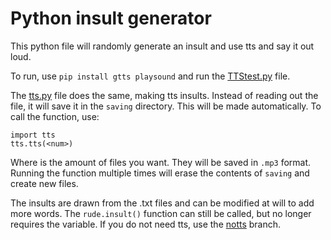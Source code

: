 # Python insult generator

This python file will randomly generate an insult and use tts and say it out loud.

To run, use `pip install gtts playsound` and run the [TTStest.py](https://github.com/voidarclabs/py.insultgen/blob/main/TTStest.py) file.

The [tts.py](https://github.com/voidarclabs/py.insultgen/blob/main/tts.py) file does the same, making tts insults.
Instead of reading out the file, it will save it in the `saving` directory. This will be made automatically.
To call the function, use:
```
import tts
tts.tts(<num>)
```
Where <num> is the amount of files you want. They will be saved in `.mp3` format.
Running the function multiple times will erase the contents of `saving` and create new files.

The insults are drawn from the .txt files and can be modified at will to add more words.
The `rude.insult()` function can still be called, but no longer requires the <num> variable.
If you do not need tts, use the [notts](https://github.com/voidarclabs/py.insultgen/tree/notts) branch.